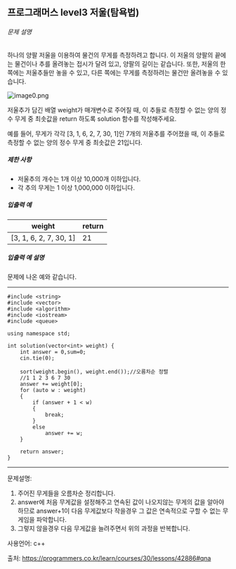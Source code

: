 ## 프로그래머스 level3 저울(탐욕법)

###### 문제 설명

하나의 양팔 저울을 이용하여 물건의 무게를 측정하려고 합니다. 이 저울의 양팔의 끝에는 물건이나 추를 올려놓는 접시가 달려 있고, 양팔의 길이는 같습니다. 또한, 저울의 한쪽에는 저울추들만 놓을 수 있고, 다른 쪽에는 무게를 측정하려는 물건만 올려놓을 수 있습니다.

![image0.png](https://grepp-programmers.s3.amazonaws.com/files/production/f73e61d4de/f4abf5ff-1956-4e49-bd4a-d3d24619bbf0.png)

저울추가 담긴 배열 weight가 매개변수로 주어질 때, 이 추들로 측정할 수 없는 양의 정수 무게 중 최솟값을 return 하도록 solution 함수를 작성해주세요.

예를 들어, 무게가 각각 [3, 1, 6, 2, 7, 30, 1]인 7개의 저울추를 주어졌을 때, 이 추들로 측정할 수 없는 양의 정수 무게 중 최솟값은 21입니다.

##### 제한 사항

- 저울추의 개수는 1개 이상 10,000개 이하입니다.
- 각 추의 무게는 1 이상 1,000,000 이하입니다.

##### 입출력 예

| weight                 | return |
| ---------------------- | ------ |
| [3, 1, 6, 2, 7, 30, 1] | 21     |

##### 입출력 예 설명

문제에 나온 예와 같습니다.

___

```
#include <string>
#include <vector>
#include <algorithm>
#include <iostream>
#include <queue>

using namespace std;

int solution(vector<int> weight) {
	int answer = 0,sum=0;
	cin.tie(0);
	
	sort(weight.begin(), weight.end());//오름차순 정렬
	//1 1 2 3 6 7 30
	answer += weight[0];
	for (auto w : weight)
	{
		if (answer + 1 < w)
		{
			break;
		}
		else
			answer += w;
	}

	return answer;
}
```

___

문제설명: 

1. 주어진 무게들을 오름차순 정리합니다.
2. answer에 처음 무게값을 설정해주고 연속된 값이 나오지않는 무게의 값을 알아야하므로 answer+1이 다음 무게값보다 작을경우 그 값은 연속적으로 구할 수 없는 무게임을 파악합니다.
3. 그렇지 않을경우 다음 무게값을 늘려주면서 위의 과정을 반복합니다.



사용언어: c++

출처: https://programmers.co.kr/learn/courses/30/lessons/42886#qna